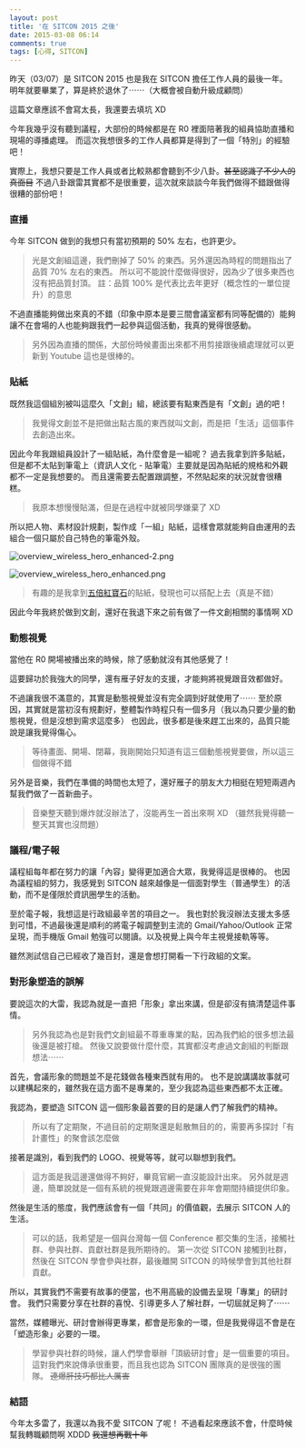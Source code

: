 ```yaml
---
layout: post
title: '在 SITCON 2015 之後'
date: 2015-03-08 06:14
comments: true
tags: [心得, SITCON]
---
```

昨天（03/07）是 SITCON 2015 也是我在 SITCON 擔任工作人員的最後一年。
明年就要畢業了，算是終於退休了⋯⋯（大概會被自動升級成顧問）

這篇文章應該不會寫太長，我還要去填坑 XD

<!--more-->

今年我幾乎沒有聽到議程，大部份的時候都是在 R0 裡面陪著我的組員協助直播和現場的導播處理。
而這次我想很多的工作人員都算是得到了一個「特別」的經驗吧！

實際上，我想只要是工作人員或者比較熟都會聽到不少八卦。<del>甚至認識了不少人的真面目</del>
不過八卦跟雷其實都不是很重要，這次就來談談今年我們做得不錯跟做得很糟的部份吧！

### 直播

今年 SITCON 做到的我想只有當初預期的 50% 左右，也許更少。

> 光是文創組這邊，我們刪掉了 50% 的東西。另外還因為時程的問題指出了品質 70% 左右的東西。
> 所以可不能說什麼做得很好，因為少了很多東西也沒有把品質封頂。
> 註：品質 100% 是代表比去年更好（概念性的一單位提升）的意思

不過直播能夠做出來真的不錯（印象中原本是要三間會議室都有同等配備的）能夠讓不在會場的人也能夠跟我們一起參與這個活動，我真的覺得很感動。

> 另外因為直播的關係，大部份時候畫面出來都不用剪接跟後續處理就可以更新到 Youtube 這也是很棒的。

### 貼紙

既然我這個組別被叫這麼久「文創」組，總該要有點東西是有「文創」過的吧！

> 我覺得文創並不是把做出點古風的東西就叫文創，而是把「生活」這個事件去創造出來。

因此今年我跟組員設計了一組貼紙，為什麼會是一組呢？
過去我拿到許多貼紙，但是都不太貼到筆電上（資訊人文化 - 貼筆電）主要就是因為貼紙的規格和外觀都不一定是我想要的。
而且還需要去配置跟調整，不然貼起來的狀況就會很糟糕。

> 我原本想慢慢貼滿，但是在過程中就被同學嫌棄了 XD

所以把人物、素材設計規劃，製作成「一組」貼紙，這樣會眾就能夠自由運用的去組合一個只屬於自己特色的筆電外殼。

![overview_wireless_hero_enhanced-2.png](https://user-image.logdown.io/user/52/blog/52/post/256853/DCJzcktCSLu0zllwnkr8_overview_wireless_hero_enhanced-2.png)

![overview_wireless_hero_enhanced.png](https://user-image.logdown.io/user/52/blog/52/post/256853/mQ7rJ1TkT6ejIUr3qUlu_overview_wireless_hero_enhanced.png)


> 有趣的是我拿到[五倍紅寶石](https://5xRuby.tw)的貼紙，發現也可以搭配上去（真是不錯）

因此今年我終於做到文創，還好在我退下來之前有做了一件文創相關的事情啊 XD

### 動態視覺

當他在 R0 開場被播出來的時候，除了感動就沒有其他感覺了！

這要歸功於我強大的同學，還有雁子好友的支援，才能夠將視覺跟音效都做好。

不過讓我很不滿意的，其實是動態視覺並沒有完全調到好就使用了⋯⋯
至於原因，其實就是當初沒有規劃好，整體製作時程只有一個多月（我以為只要少量的動態視覺，但是沒想到需求這麼多）
也因此，很多都是後來趕工出來的，品質只能說是讓我覺得傷心。

> 等待畫面、開場、閉幕，我剛開始只知道有這三個動態視覺要做，所以這三個做得不錯

另外是音樂，我們在準備的時間也太短了，還好雁子的朋友大力相挺在短短兩週內幫我們做了一首新曲子。

> 音樂整天聽到爆炸就沒辦法了，沒能再生一首出來啊 XD （雖然我覺得聽一整天其實也沒問題）

### 議程/電子報

議程組每年都在努力的讓「內容」變得更加適合大眾，我覺得這是很棒的。
也因為議程組的努力，我感覺到 SITCON 越來越像是一個面對學生（普通學生）的活動，而不是僅限於資訊圈學生的活動。

至於電子報，我想這是行政組最辛苦的項目之一。
我也對於我沒辦法支援太多感到可惜，不過最後還是順利的將電子報調整到主流的 Gmail/Yahoo/Outlook 正常呈現，而手機版 Gmail 勉強可以閱讀。以及視覺上與今年主視覺接軌等等。

雖然測試信自己已經收了幾百封，還是會想打開看一下行政組的文案。

### 對形象塑造的誤解

要說這次的大雷，我認為就是一直把「形象」拿出來講，但是卻沒有搞清楚這件事情。

> 另外我認為也是對我們文創組最不尊重專業的點，因為我們給的很多想法最後還是被打槍。
> 然後又說要做什麼什麼，其實都沒考慮過文創組的判斷跟想法⋯⋯

首先，會議形象的問題並不是花錢做各種東西就有用的。
也不是說講講故事就可以建構起來的，雖然我在這方面不是專業的，至少我認為這些東西都不太正確。

我認為，要塑造 SITCON 這一個形象最首要的目的是讓人們了解我們的精神。

> 所以有了定期聚，不過目前的定期聚還是鬆散無目的的，需要再多探討「有計畫性」的聚會該怎麼做

接著是識別，看到我們的 LOGO、視覺等等，就可以聯想到我們。

> 這方面是我這邊還做得不夠好，畢竟官網一直沒能設計出來。
> 另外就是週邊，簡單說就是一個有系統的視覺跟週邊需要在非年會期間持續提供印象。

然後是生活的態度，我們應該會有一個「共同」的價值觀，去展示 SITCON 人的生活。

> 可以的話，我希望是一個與台灣每一個 Conference 都交集的生活，接觸社群、參與社群、貢獻社群是我所期待的。
> 第一次從 SITCON 接觸到社群，然後在 SITCON 學會參與社群，最後離開 SITCON 的時候學會到其他社群貢獻。

所以，其實我們不需要有故事的便當，也不用高級的設備去呈現「專業」的研討會。
我們只需要分享在社群的喜悅、引導更多人了解社群，一切屆就足夠了⋯⋯

當然，媒體曝光、研討會辦得更專業，都會是形象的一環，但是我覺得這不會是在「塑造形象」必要的一環。

> 學習參與社群的時候，讓人們學會舉辦「頂級研討會」是一個重要的項目。
> 這對我們來說傳承很重要，而且我也認為 SITCON 團隊真的是很強的團隊。 <del>連爆肝技巧都比人厲害</del>

### 結語

今年太多雷了，我還以為我不愛 SITCON 了呢！
不過看起來應該不會，什麼時候幫我轉職顧問啊 XDDD
<del>我還想再戰十年</del>
